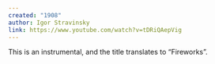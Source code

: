 ```yaml
---
created: "1908"
author: Igor Stravinsky
link: https://www.youtube.com/watch?v=tDRiQAepVig
---
```

This is an instrumental, and the title translates to “Fireworks”.